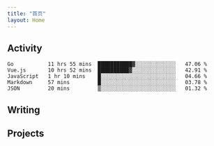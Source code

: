 ```yaml
---
title: "首页"
layout: Home
---
```


## Activity
<!--START_SECTION:waka-->
```text
Go           11 hrs 55 mins  ███████████▓░░░░░░░░░░░░░   47.06 % 
Vue.js       10 hrs 52 mins  ██████████▓░░░░░░░░░░░░░░   42.91 % 
JavaScript   1 hr 10 mins    █░░░░░░░░░░░░░░░░░░░░░░░░   04.66 % 
Markdown     57 mins         █░░░░░░░░░░░░░░░░░░░░░░░░   03.78 % 
JSON         20 mins         ▒░░░░░░░░░░░░░░░░░░░░░░░░   01.32 % 
```
<!--END_SECTION:waka-->

## Writing
<PindedPosts />

## Projects
<Projects />
